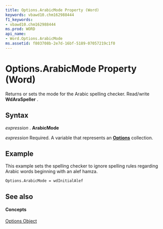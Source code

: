 ```yaml
---
title: Options.ArabicMode Property (Word)
keywords: vbawd10.chm162988444
f1_keywords:
- vbawd10.chm162988444
ms.prod: WORD
api_name:
- Word.Options.ArabicMode
ms.assetid: f803708b-2e7d-16bf-5189-07057219c1f0
---
```



# Options.ArabicMode Property (Word)

Returns or sets the mode for the Arabic spelling checker. Read/write  **WdAraSpeller** .


## Syntax

 _expression_ . **ArabicMode**

 _expression_ Required. A variable that represents an **[Options](options-object-word.md)** collection.


## Example

This example sets the spelling checker to ignore spelling rules regarding Arabic words beginning with an alef hamza.


```
Options.ArabicMode = wdInitialAlef
```


## See also


#### Concepts


[Options Object](options-object-word.md)

